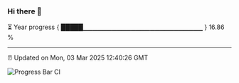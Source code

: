 ### Hi there 👋

⏳ Year progress { █████▁▁▁▁▁▁▁▁▁▁▁▁▁▁▁▁▁▁▁▁▁▁▁▁▁ } 16.86 %

---

⏰ Updated on Mon, 03 Mar 2025 12:40:26 GMT

![Progress Bar CI](https://github.com/liununu/liununu/workflows/Progress%20Bar%20CI/badge.svg)
